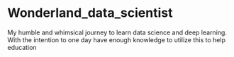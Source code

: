 # Wonderland_data_scientist
My humble and whimsical journey to learn data science and deep learning. With the intention to one day have enough knowledge to utilize this to help education 
